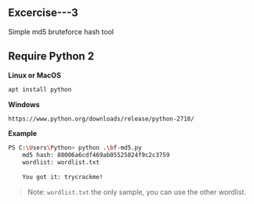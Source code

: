 ## Excercise---3
Simple md5 bruteforce hash tool

## Require Python 2
**Linux or MacOS**
```sh
apt install python
```
**Windows**
```sh
https://www.python.org/downloads/release/python-2718/
```
**Example**
```sh
PS C:\Users\Python> python .\bf-md5.py
    md5 hash: 88006a6cdf469ab05525824f9c2c3759
    wordlist: wordlist.txt
    
    You got it: trycrackme!
```

> Note: `wordlist.txt` the only sample, you can use the other wordlist.
